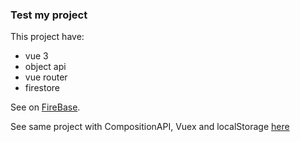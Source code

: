 ### Test my project
This project have:
  - vue 3
  - object api
  - vue router
  - firestore

See on [FireBase](https://vue3-firebase-testing.firebaseapp.com/).

See same project with CompositionAPI, Vuex and localStorage [here](https://github.com/RAprogramm/vue3-freelance/tree/main)
